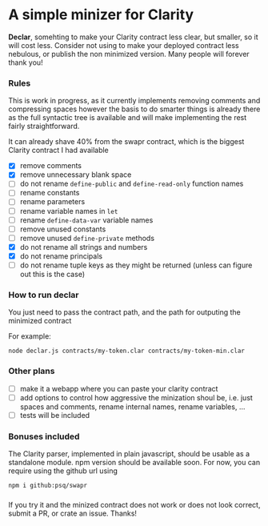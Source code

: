 # A simple minizer for Clarity

__Declar__, somehting to make your Clarity contract less clear, but smaller, so it will cost less.
Consider not using to make your deployed contract less nebulous, or publish the non minimized version.
Many people will forever thank you!

### Rules
This is work in progress, as it currently implements removing comments and compressing spaces
however the basis to do smarter things is already there as the full syntactic tree is available
and will make implementing the rest fairly straightforward.

It can already shave 40% from the swapr contract, which is the biggest Clarity contract I had available

- [x] remove comments
- [x] remove unnecessary blank space
- [ ] do not rename `define-public` and `define-read-only` function names
- [ ] rename constants
- [ ] rename parameters
- [ ] rename variable names in `let`
- [ ] rename `define-data-var` variable names
- [ ] remove unused constants
- [ ] remove unused `define-private` methods
- [x] do not rename all strings and numbers
- [x] do not rename principals
- [ ] do not rename tuple keys as they might be returned (unless can figure out this is the case)

### How to run declar
You just need to pass the contract path, and the path for outputing the minimized contract

For example:
```
node declar.js contracts/my-token.clar contracts/my-token-min.clar
```

### Other plans

- [ ] make it a webapp where you can paste your clarity contract
- [ ] add options to control how aggressive the minization shoul be, i.e. just spaces and comments, rename internal names, rename variables, ...
- [ ] tests will be included

### Bonuses included

The Clarity parser, implemented in plain javascript, should be usable as a standalone module.  npm version should be available
soon.  For now, you can require using the github url using
```
npm i github:psq/swapr
```

###
If you try it and the minized contract does not work or does not look correct, submit a PR, or crate an issue.  Thanks!